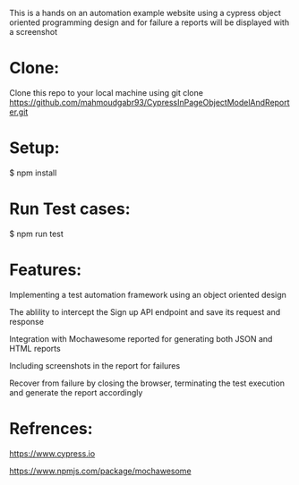 This is a hands on an automation example website using a cypress object oriented programming design and for failure a reports will be displayed with a screenshot

# Clone:

Clone this repo to your local machine using git clone https://github.com/mahmoudgabr93/CypressInPageObjectModelAndReporter.git

# Setup:

$ npm install

# Run Test cases:

$ npm run test

# Features:

Implementing a test automation framework using an object oriented design

The ablility to intercept the Sign up API endpoint and save its request and response

Integration with Mochawesome reported for generating both JSON and HTML reports

Including screenshots in the report for failures

Recover from failure by closing the browser, terminating the test execution and generate the report accordingly


# Refrences:

https://www.cypress.io

https://www.npmjs.com/package/mochawesome
